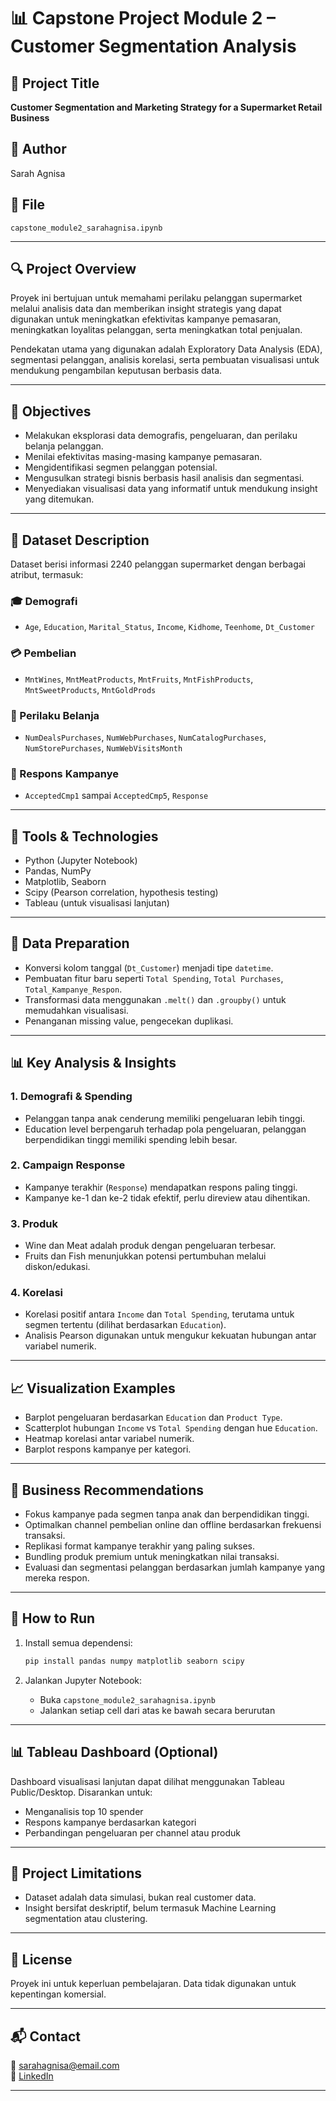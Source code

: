 
# 📊 Capstone Project Module 2 – Customer Segmentation Analysis

## 📝 Project Title
**Customer Segmentation and Marketing Strategy for a Supermarket Retail Business**

## 👤 Author
Sarah Agnisa

## 📁 File
`capstone_module2_sarahagnisa.ipynb`

---

## 🔍 Project Overview

Proyek ini bertujuan untuk memahami perilaku pelanggan supermarket melalui analisis data dan memberikan insight strategis yang dapat digunakan untuk meningkatkan efektivitas kampanye pemasaran, meningkatkan loyalitas pelanggan, serta meningkatkan total penjualan.

Pendekatan utama yang digunakan adalah Exploratory Data Analysis (EDA), segmentasi pelanggan, analisis korelasi, serta pembuatan visualisasi untuk mendukung pengambilan keputusan berbasis data.

---

## 🎯 Objectives

- Melakukan eksplorasi data demografis, pengeluaran, dan perilaku belanja pelanggan.
- Menilai efektivitas masing-masing kampanye pemasaran.
- Mengidentifikasi segmen pelanggan potensial.
- Mengusulkan strategi bisnis berbasis hasil analisis dan segmentasi.
- Menyediakan visualisasi data yang informatif untuk mendukung insight yang ditemukan.

---

## 🧾 Dataset Description

Dataset berisi informasi 2240 pelanggan supermarket dengan berbagai atribut, termasuk:

### 🎓 Demografi
- `Age`, `Education`, `Marital_Status`, `Income`, `Kidhome`, `Teenhome`, `Dt_Customer`

### 💳 Pembelian
- `MntWines`, `MntMeatProducts`, `MntFruits`, `MntFishProducts`, `MntSweetProducts`, `MntGoldProds`

### 🛒 Perilaku Belanja
- `NumDealsPurchases`, `NumWebPurchases`, `NumCatalogPurchases`, `NumStorePurchases`, `NumWebVisitsMonth`

### 📢 Respons Kampanye
- `AcceptedCmp1` sampai `AcceptedCmp5`, `Response`

---

## 🧪 Tools & Technologies

- Python (Jupyter Notebook)
- Pandas, NumPy
- Matplotlib, Seaborn
- Scipy (Pearson correlation, hypothesis testing)
- Tableau (untuk visualisasi lanjutan)

---

## 🧹 Data Preparation

- Konversi kolom tanggal (`Dt_Customer`) menjadi tipe `datetime`.
- Pembuatan fitur baru seperti `Total Spending`, `Total Purchases`, `Total_Kampanye_Respon`.
- Transformasi data menggunakan `.melt()` dan `.groupby()` untuk memudahkan visualisasi.
- Penanganan missing value, pengecekan duplikasi.

---

## 📊 Key Analysis & Insights

### 1. Demografi & Spending
- Pelanggan tanpa anak cenderung memiliki pengeluaran lebih tinggi.
- Education level berpengaruh terhadap pola pengeluaran, pelanggan berpendidikan tinggi memiliki spending lebih besar.

### 2. Campaign Response
- Kampanye terakhir (`Response`) mendapatkan respons paling tinggi.
- Kampanye ke-1 dan ke-2 tidak efektif, perlu direview atau dihentikan.

### 3. Produk
- Wine dan Meat adalah produk dengan pengeluaran terbesar.
- Fruits dan Fish menunjukkan potensi pertumbuhan melalui diskon/edukasi.

### 4. Korelasi
- Korelasi positif antara `Income` dan `Total Spending`, terutama untuk segmen tertentu (dilihat berdasarkan `Education`).
- Analisis Pearson digunakan untuk mengukur kekuatan hubungan antar variabel numerik.

---

## 📈 Visualization Examples

- Barplot pengeluaran berdasarkan `Education` dan `Product Type`.
- Scatterplot hubungan `Income` vs `Total Spending` dengan hue `Education`.
- Heatmap korelasi antar variabel numerik.
- Barplot respons kampanye per kategori.

---

## 🧠 Business Recommendations

- Fokus kampanye pada segmen tanpa anak dan berpendidikan tinggi.
- Optimalkan channel pembelian online dan offline berdasarkan frekuensi transaksi.
- Replikasi format kampanye terakhir yang paling sukses.
- Bundling produk premium untuk meningkatkan nilai transaksi.
- Evaluasi dan segmentasi pelanggan berdasarkan jumlah kampanye yang mereka respon.

---

## 🚀 How to Run

1. Install semua dependensi:
   ```bash
   pip install pandas numpy matplotlib seaborn scipy
   ```

2. Jalankan Jupyter Notebook:
   - Buka `capstone_module2_sarahagnisa.ipynb`
   - Jalankan setiap cell dari atas ke bawah secara berurutan

---

## 📊 Tableau Dashboard (Optional)

Dashboard visualisasi lanjutan dapat dilihat menggunakan Tableau Public/Desktop. Disarankan untuk:
- Menganalisis top 10 spender
- Respons kampanye berdasarkan kategori
- Perbandingan pengeluaran per channel atau produk

---

## 📌 Project Limitations

- Dataset adalah data simulasi, bukan real customer data.
- Insight bersifat deskriptif, belum termasuk Machine Learning segmentation atau clustering.

---

## 📝 License

Proyek ini untuk keperluan pembelajaran. Data tidak digunakan untuk kepentingan komersial.

---

## 📬 Contact

📧 sarahagnisa@email.com  
🔗 [LinkedIn](https://linkedin.com/in/sarahagnisa)

---
